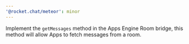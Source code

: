```yaml
---
'@rocket.chat/meteor': minor
---
```


Implement the `getMessages` method in the Apps Engine Room bridge, this method will allow Apps to fetch messages from a room.
